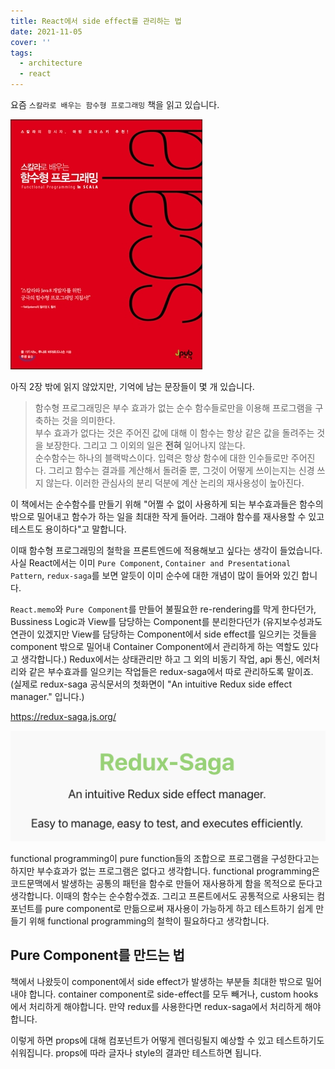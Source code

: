 ```yaml
---
title: React에서 side effect를 관리하는 법
date: 2021-11-05
cover: ''
tags:
  - architecture
  - react
---
```


요즘 `스칼라로 배우는 함수형 프로그래밍` 책을 읽고 있습니다.

![](../images/functional-book.jpeg)

아직 2장 밖에 읽지 않았지만, 기억에 남는 문장들이 몇 개 있습니다.

> 함수형 프로그래밍은 부수 효과가 없는 순수 함수들로만을 이용해 프로그램을 구축하는 것을 의미한다.\
> 부수 효과가 없다는 것은 주어진 값에 대해 이 함수는 항상 같은 값을 돌려주는 것을 보장한다. 그리고 그 이외의 일은 **전혀** 일어나지 않는다.\
> 순수함수는 하나의 블랙박스이다. 입력은 항상 함수에 대한 인수들로만 주어진다. 그리고 함수는 결과를 계산해서 돌려줄 뿐, 그것이 어떻게 쓰이는지는 신경 쓰지 않는다. 이러한 관심사의 분리 덕분에 계산 논리의 재사용성이 높아진다.

이 책에서는 순수함수를 만들기 위해 "어쩔 수 없이 사용하게 되는 부수효과들은 함수의 밖으로 밀어내고 함수가 하는 일을 최대한 작게 들어라. 그래야 함수를 재사용할 수 있고 테스트도 용이하다"고 말합니다.

이때 함수형 프로그래밍의 철학을 프론트엔드에 적용해보고 싶다는 생각이 들었습니다. 사실 React에서는 이미 `Pure Component`, `Container and Presentational Pattern`, `redux-saga`를 보면 알듯이 이미 순수에 대한 개념이 많이 들어와 있긴 합니다.

`React.memo`와 `Pure Component`를 만들어 불필요한 re-rendering를 막게 한다던가, Bussiness Logic과 View를 담당하는 Component를 분리한다던가 (유지보수성과도 연관이 있겠지만 View를 담당하는 Component에서 side effect를 일으키는 것들을 component 밖으로 밀어내 Container Component에서 관리하게 하는 역할도 있다고 생각합니다.) Redux에서는 상태관리만 하고 그 외의 비동기 작업, api 통신, 에러처리와 같은 부수효과를 일으키는 작업들은 redux-saga에서 따로 관리하도록 말이죠. (실제로 redux-saga 공식문서의 첫화면이 "An intuitive Redux side effect manager." 입니다.)

https://redux-saga.js.org/

![](../images/redux-saga.png)

functional programming이 pure function들의 조합으로 프로그램을 구성한다고는 하지만 부수효과가 없는 프로그램은 없다고 생각합니다. functional programming은 코드문맥에서 발생하는 공통의 패턴을 함수로 만들어 재사용하게 함을 목적으로 둔다고 생각합니다. 이때의 함수는 순수함수겠죠.
그리고 프론트에서도 공통적으로 사용되는 컴포넌트를 pure component로 만듦으로써 재사용이 가능하게 하고 테스트하기 쉽게 만들기 위해 functional programming의 철학이 필요하다고 생각합니다.

## Pure Component를 만드는 법

책에서 나왔듯이 component에서 side effect가 발생하는 부분들 최대한 밖으로 밀어내야 합니다. container component로 side-effect를 모두 빼거나, custom hooks에서 처리하게 해야합니다. 만약 redux를 사용한다면 redux-saga에서 처리하게 해야합니다.

이렇게 하면 props에 대해 컴포넌트가 어떻게 렌더링될지 예상할 수 있고 테스트하기도 쉬워집니다. props에 따라 글자나 style의 결과만 테스트하면 됩니다.

